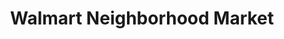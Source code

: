---
title: "Walmart Neighborhood Market"
url: /blue-springs/walmart-neighborhood-market/
shop: Supermarkt
---